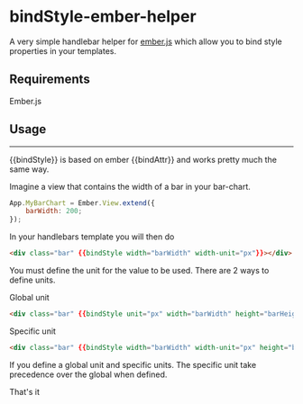 # bindStyle-ember-helper

A very simple handlebar helper for [ember.js](http://emberjs.com) which allow you to bind style properties in your templates. 

## Requirements

Ember.js

## Usage
---
{{bindStyle}} is based on ember {{bindAttr}} and works pretty much the same way.


Imagine a view that contains the width of a bar in your bar-chart.

```javascript
App.MyBarChart = Ember.View.extend({
	barWidth: 200;
});
```

In your handlebars template you will then do  

```html
<div class="bar" {{bindStyle width="barWidth" width-unit="px"}}></div> 
```

You must define the unit for the value to be used. There are 2 ways to define units.  

Global unit   

```html
<div class="bar" {{bindStyle unit="px" width="barWidth" height="barHeight"}}></div> 
```   

Specific unit    

```html
<div class="bar" {{bindStyle width="barWidth" width-unit="px" height="barHeight" height-unit="%"}}></div> 
```    

If you define a global unit and specific units. The specific unit take precedence over the global when defined.

That's it
